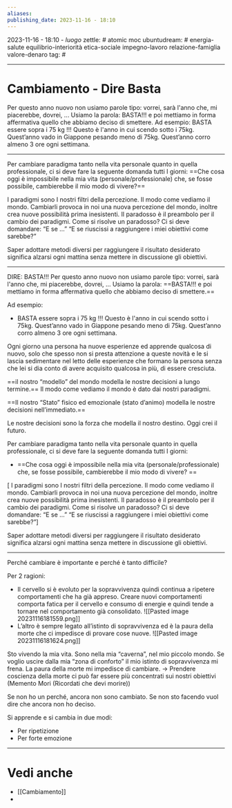 ```yaml
---
aliases: 
publishing_date: 2023-11-16 - 18:10
---
```

2023-11-16 - 18:10 - *luogo*
zettle: # atomic moc
ubuntudream: # energia-salute equilibrio-interiorità etica-sociale impegno-lavoro relazione-famiglia valore-denaro 
tag: #

---
# Cambiamento - Dire Basta

Per questo anno nuovo non usiamo parole tipo: vorrei, sarà l'anno che, mi piacerebbe, dovrei, ...
Usiamo la parola: BASTA!!! e poi mettiamo in forma affermativa quello che abbiamo deciso di smettere.
Ad esempio:
BASTA essere sopra i 75 kg !!! Questo è l'anno in cui scendo sotto i 75kg.
Quest’anno vado in Giappone pesando meno di 75kg.
Quest’anno corro almeno 3 ore ogni settimana.

---
Per cambiare paradigma tanto nella vita personale quanto in quella professionale, ci si deve fare la seguente domanda tutti I giorni:
==Che cosa oggi è impossibile nella mia vita (personale/professionale) che, se fosse possibile, cambierebbe il mio modo di vivere?== 

I paradigmi sono I nostri filtri della percezione. Il modo come vediamo il mondo. Cambiarli provoca in noi una nuova percezione del mondo, inoltre crea nuove possibilità prima inesistenti. Il paradosso è il preambolo per il cambio dei paradigmi. Come si risolve un paradosso? Ci si deve domandare: “E se …”  “E se riuscissi a raggiungere i miei obiettivi come sarebbe?”

Saper adottare metodi diversi per raggiungere il risultato desiderato significa alzarsi ogni mattina senza mettere in discussione gli obiettivi.

---
DIRE: BASTA!!!
Per questo anno nuovo non usiamo parole tipo: vorrei, sarà l'anno che, mi piacerebbe, dovrei, ...
Usiamo la parola: ==BASTA!!! e poi mettiamo in forma affermativa quello che abbiamo deciso di smettere.==

Ad esempio:
- BASTA essere sopra i 75 kg !!! Questo è l'anno in cui scendo sotto i 75kg.
  Quest’anno vado in Giappone pesando meno di 75kg.
  Quest’anno corro almeno 3 ore ogni settimana.

Ogni giorno una persona ha nuove esperienze ed apprende qualcosa di nuovo, solo che spesso non si presta attenzione a queste novità e le si lascia sedimentare nel letto delle esperienze che formano la persona senza che lei si dia conto di avere acquisito qualcosa in più, di essere cresciuta.

==il nostro “modello” del mondo modella le nostre decisioni a lungo termine.==
Il modo come vediamo il mondo è dato dai nostri paradigmi.

==Il nostro “Stato” fisico ed emozionale (stato d’animo) modella le nostre decisioni nell’immediato.==

Le nostre decisioni sono la forza che modella il nostro destino. Oggi crei il futuro.

Per cambiare paradigma tanto nella vita personale quanto in quella professionale, ci si deve fare la seguente domanda tutti I giorni:
- ==Che cosa oggi è impossibile nella mia vita (personale/professionale) che, se fosse possibile, cambierebbe il mio modo di vivere? ==

[ I paradigmi sono I nostri filtri della percezione. Il modo come vediamo il mondo. Cambiarli provoca in noi una nuova percezione del mondo, inoltre crea nuove possibilità prima inesistenti. Il paradosso è il preambolo per il cambio dei paradigmi. Come si risolve un paradosso? Ci si deve domandare: “E se …”  “E se riuscissi a raggiungere i miei obiettivi come sarebbe?”]

Saper adottare metodi diversi per raggiungere il risultato desiderato significa alzarsi ogni mattina senza mettere in discussione gli obiettivi.

---
Perché cambiare è importante e perché è tanto difficile?

Per 2 ragioni:
- Il cervello si è evoluto per la sopravvivenza quindi continua a ripetere comportamenti che ha già appreso. Creare nuovi comportamenti comporta fatica per il cervello e consumo di energie e quindi tende a tornare nel comportamento già consolidato.
![[Pasted image 20231116181559.png]]
- L’altro è sempre legato all’istinto di sopravvivenza ed è la paura della morte che ci impedisce di provare cose nuove.
![[Pasted image 20231116181624.png]]

Sto vivendo la mia vita. Sono nella mia “caverna”, nel mio piccolo mondo. Se voglio uscire dalla mia “zona di conforto” il mio istinto di sopravvivenza mi frena. La paura della morte mi impedisce di cambiare. → Prendere coscienza della morte ci può far essere più concentrati sui nostri obiettivi (Memento Mori (Ricordati che devi morire))

Se non ho un perché, ancora non sono cambiato. Se non sto facendo vuol dire che ancora non ho deciso.

Si apprende e si cambia in due modi:
- Per ripetizione
- Per forte emozione



---
# Vedi anche
- [[Cambiamento]]
- 